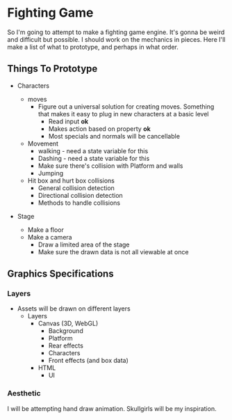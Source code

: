 # Fighting Game

So I'm going to attempt to make a fighting game engine. It's gonna be weird and difficult but possible.
I should work on the mechanics in pieces. Here I'll make a list of what to prototype, and perhaps in what order.

## Things To Prototype

- Characters
  - moves
    - Figure out a universal solution for creating moves. Something that makes it easy to plug in new characters at a basic level
      - Read input **ok**
      - Makes action based on property **ok**
      - Most specials and normals will be cancellable
  - Movement
    - walking - need a state variable for this
    - Dashing - need a state variable for this
    - Make sure there's collision with Platform and walls
    - Jumping
  - Hit box and hurt box collisions
    - General collision detection
    - Directional collision detection
    - Methods to handle collisions

- Stage
  - Make a floor
  - Make a camera
    - Draw a limited area of the stage
    - Make sure the drawn data is not all viewable at once

## Graphics Specifications

### Layers

- Assets will be drawn on different layers
  - Layers
    - Canvas (3D, WebGL)
      - Background
      - Platform
      - Rear effects
      - Characters
      - Front effects (and box data)
    - HTML
      - UI

### Aesthetic

I will be attempting hand draw animation. Skullgirls will be my inspiration.
